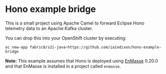 # Hono example bridge

This is a small project using Apache Camel to forward Eclipse Hono telemetry data to an
Apache Kafka cluster.

You can drop this into your OpenShift cluster by executing:

    oc new-app fabric8/s2i-java~https://github.com/iaindixon/hono-example-bridge

**Note:** This example assumes that Hono is deployed using [EnMasse](https://enmasse.io) 0.20.0
and that EnMasse is installed in a project called `enmasse`.